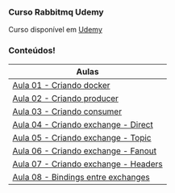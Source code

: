 ### Curso Rabbitmq Udemy

Curso disponível em [Udemy](https://www.udemy.com/course/domine-a-mensageria-com-rabbitmq-para-apps-e-microservices/?referralCode=307D3AFA5A5D0F55E56C)

### Conteúdos!

| Aulas                             |
| --------------------------------- |
| [Aula 01 - Criando docker](https://github.com/gabolera/rabbitmq-curso-udemy/tree/aula/01)|
| [Aula 02 - Criando producer](https://github.com/gabolera/rabbitmq-curso-udemy/tree/aula/02) |
| [Aula 03 - Criando consumer](https://github.com/gabolera/rabbitmq-curso-udemy/tree/aula/03) |
| [Aula 04 - Criando exchange - Direct](https://github.com/gabolera/rabbitmq-curso-udemy/tree/aula/04) |
| [Aula 05 - Criando exchange - Topic](https://github.com/gabolera/rabbitmq-curso-udemy/tree/aula/05) |
| [Aula 06 - Criando exchange - Fanout](https://github.com/gabolera/rabbitmq-curso-udemy/tree/aula/06) |
| [Aula 07 - Criando exchange - Headers](https://github.com/gabolera/rabbitmq-curso-udemy/tree/aula/07) |
| [Aula 08 - Bindings entre exchanges](https://github.com/gabolera/rabbitmq-curso-udemy/tree/aula/08) |

